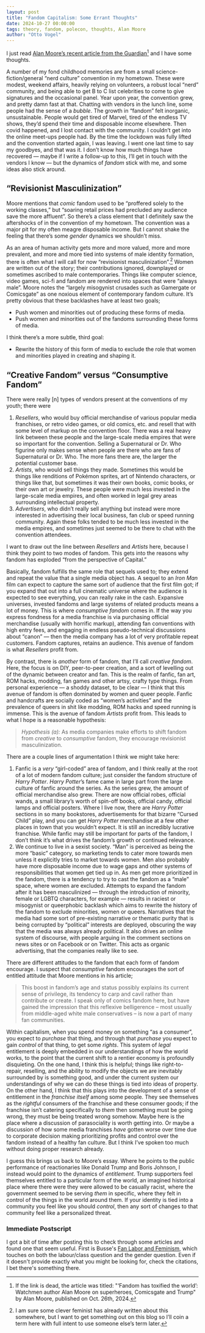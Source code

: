 ```yaml
---
layout: post
title: "Fandom Capitalism: Some Errant Thoughts"
date: 2024-10-27 00:00:00
tags: theory, fandom, polecon, thoughts, Alan Moore
author: "Otto Vogel"
---
```

  

I just read [Alan Moore’s recent article from the Guardian](https://www.theguardian.com/books/2024/oct/26/fandom-has-toxified-the-world-watchmen-author-alan-moore-on-superheroes-comicsgate-and-trump)[^Source] and I have some thoughts.

[^Source]: If the link is dead, the article was titled: "‘Fandom has toxified the world’: Watchmen author Alan Moore on superheroes, Comicsgate and Trump" by Alan Moore, published on Oct. 26th, 2024. 
  
A number of my fond childhood memories are from a small science-fiction/general “nerd culture” convention in my hometown. These were modest, weekend affairs, heavily relying on volunteers, a robust local “nerd” community, and being able to get B to C list celebrities to come to give signatures and the occasional panel. Year upon year, the convention grew, and pretty damn fast at that. Chatting with vendors in the lunch line, some people had the sense of a _bubble_. The growth in “fandom” felt inorganic, unsustainable. People would get tired of Marvel, tired of the endless TV shows, they’d spend their time and disposable income elsewhere. Then covid happened, and I lost contact with the community. I couldn’t get into the online meet-ups people had. By the time the lockdown was fully lifted and the convention started again, I was leaving. I went one last time to say my goodbyes, and that was it. I don’t know how much things have recovered — maybe if I write a follow-up to this, I’ll get in touch with the vendors I know — but the dynamics of _fandom_ stick with me, and some ideas also stick around.

  

## “Revisionist Masculinization”

  

Moore mentions that _comic_ fandom used to be “proffered solely to the working classes,” but “soaring retail prices had precluded any audience save the more affluent”. So there’s a class element that I definitely saw the aftershocks of in the convention of my hometown. The convention was a major pit for my often meagre disposable income. But I cannot shake the feeling that there’s some _gender_ dynamics we shouldn’t miss.

  

As an area of human activity gets more and more valued, more and more prevalent, and more and more tied into systems of male identity formation, there is often what I will call for now “revisionist masculinization”.[^feminist_analysis] Women are written out of the story; their contributions ignored, downplayed or sometimes ascribed to male contemporaries. Things like computer science, video games, sci-fi and fandom are rendered into spaces that were “always male”. Moore notes the “largely misogynist crusades such as Gamergate or Comicsgate” as one noxious element of contemporary fandom culture. It’s pretty obvious that these backlashes have at least two goals;

-   Push women and minorities out of producing these forms of media.
-   Push women and minorities out of the fandoms surrounding these forms of media.

  

[^feminist_analysis]: I am sure some clever feminist has already written about this somewhere, but I want to get something out on this blog so I’ll coin a term here with full intent to use someone else’s term later.

  

I think there’s a more subtle, third goal:

-   Rewrite the history of this form of media to exclude the role that women and minorities played in creating and shaping it.

  

## “Creative Fandom” versus “Consumptive Fandom”

  

There were really [n] types of vendors present at the conventions of my youth; there were

1.  *Resellers*, who would buy official merchandise of various popular media franchises, or retro video games, or old comics, etc. and resell that with some level of markup on the convention floor. There was a real heavy link between these people and the large-scale media empires that were so important for the convention. Selling a Supernatural or Dr. Who figurine only makes sense when people are there who are fans of Supernatural or Dr. Who. The more fans there are, the larger the potential customer base.
2.  *Artists*, who would sell things they made. Sometimes this would be things like renditions of Pokémon sprites, art of Nintendo characters, or things like that, but sometimes it was their own books, comic books, or their own art or jewelry. These people were much less invested in the large-scale media empires, and often worked in legal grey areas surrounding intellectual property.
3.  *Advertisers*, who didn’t really sell anything but instead were more interested in advertising their local business, fan club or speed running community. Again these folks tended to be much less invested in the media empires, and sometimes just seemed to be there to chat with the convention attendees.

  

I want to draw out the line between *Resellers* and *Artists* here, because I think they point to two modes of fandom. This gets into the reasons why fandom has exploded “from the perspective of Capital.”

  

Basically, fandom fulfills the same role that sequels used to; they extend and repeat the value that a single media object has. A sequel to an _Iron Man_ film can expect to capture the same sort of audience that the first film got; if you expand that out into a full cinematic universe where the audience is expected to see everything, you can really rake in the cash. Expansive universes, invested fandoms and large systems of related products means a lot of money. This is where _consumptive fandom_ comes in. If the way you express fondness for a media franchise is via purchasing official merchandise (usually with horrific markup), attending fan conventions with high entry fees, and engaging in endless pseudo-technical discussions about “canon” — then the media company has a lot of very profitable repeat customers. Fandom captures, retains an audience. This avenue of fandom is what *Resellers* profit from. 

  

By contrast, there is _another_ form of fandom, that I’ll call _creative fandom_. Here, the focus is on DIY, peer-to-peer creation, and a sort of levelling out of the dynamic between creator and fan. This is the realm of fanfic, fan art, ROM hacks, modding, fan games and other artsy, crafty type things. From personal experience — a shoddy dataset, to be clear — I think that this avenue of fandom is often dominated by women and queer people. Fanfic and handcrafts are socially coded as “women’s activities” and the prevalence of queers in shit like modding, ROM hacks and speed running is immense. This is the avenue of fandom *Artists* profit from. This leads to what I hope is a reasonable hypothesis:

  

> *Hypothesis (a):* As media companies make efforts to shift fandom from _creative_ to _consumptive_ fandom, they encourage revisionist masculinization.

  
There are a couple lines of argumentation I think we might take here:

1.  Fanfic is a *very* “girl-coded” area of fandom, and I think really at the root of a lot of modern fandom culture; just consider the fandom structure of _Harry Potter_. _Harry Potter_’s fame came in large part from the large culture of fanfic around the series. As the series grew, the amount of official merchandise also grew. There are now official robes, official wands, a small library’s worth of spin-off books, official candy, official lamps and official posters. Where I live now, there are _Harry Potter_ sections in so many bookstores, advertisements for that bizarre “Cursed Child” play, and you can get _Harry Potter_ merchandise at a few other places in town that you wouldn’t expect. It is still an incredibly lucrative franchise. While fanfic may still be important for parts of the fandom, I don’t think it’s what drives the fandom’s growth or continued relevance.
2.  We continue to live in a sexist society. “Man” is perceived as being the more “basic” category, so marketing tends to cater more towards men unless it explicitly tries to market towards women. Men also probably have more disposable income due to wage gaps and other systems of responsibilities that women get tied up in. As men get more prioritized in the fandom, there is a tendency to try to cast the fandom as a “male” space, where women are excluded. Attempts to expand the fandom after it has been masculinized — through the introduction of minority, female or LGBTQ characters, for example — results in raciest or misogynist or queerphobic backlash which aims to rewrite the history of the fandom to exclude minorities, women or queers. Narratives that the media had some sort of pre-existing narrative or thematic purity that is being corrupted by “political” interests are deployed, obscuring the way that the media was always already political. It also drives an online system of discourse, with people arguing in the comment sections on news sites or on Facebook or on Twitter. This acts as organic advertising, that the companies really like to see.

  

There are different attitudes to the fandom that each form of fandom encourage. I suspect that _consumptive_ fandom encourages the sort of entitled attitude that Moore mentions in his article;  
> This boost in fandom’s age and status possibly explains its current sense of privilege, its tendency to carp and cavil rather than contribute or create. I speak only of comics fandom here, but have gained the impression that this reflexive belligerence – most usually from middle-aged white male conservatives – is now a part of many fan communities.  

Within capitalism, when you spend money on something “as a consumer”, you expect to _purchase_ that thing, and through that _purchase_ you expect to gain _control_ of that thing, to get some _rights_. This system of _legal_ entitlement is deeply embedded in our understandings of how the world works, to the point that the current shift to a rentier economy is profoundly disquieting. On the one hand, I think this is helpful; things like right-to-repair, reselling, and the ability to modify the objects we are inevitably surrounded by is something good, and under the current system our understandings of why we can do these things is tied into ideas of property. On the other hand, I think that this plays into the development of a sense of entitlement in the _franchise itself_ among some people. They see themselves as the _rightful_ consumers of the franchise and these consumer goods; if the franchise isn’t catering specifically to _them_ then something must be going wrong, they must be being treated wrong somehow. Maybe here is the place where a discussion of parasociality is worth getting into. Or maybe a discussion of how some media franchises _have_ gotten worse over time due to corporate decision making prioritizing profits and control over the fandom instead of a healthy fan culture. But I think I’ve spoken too much without doing proper research already.

  

I guess this brings us back to Moore’s essay. Where he points to the public performance of reactionaries like Donald Trump and Boris Johnson, I instead would point to the dynamics of _entitlement_. Trump supporters feel themselves entitled to a particular form of the world, an imagined historical place where there were they were allowed to be casually racist, where the government seemed to be serving _them_ in specific, where they felt in control of the things in the world around them. If your identity is tied into a community you feel like you should _control_, then any sort of changes to that community feel like a personalized threat.

### Immediate Postscript

I got a bit of time after posting this to check through some articles and found one that seem useful. First is Busse's [Fan Labor and Feminism](https://kristinabusse.com/pdf/Busse,%20Kristina,%20ed%20-%20In%20Focus%20-%20Fandom%20and%20Feminism%20Revisited%20(CJ%202015).pdf), which touches on both the labour/class question and the gender question. Even if it doesn't provide exactly what you might be looking for, check the citations, I bet there's something there. 
